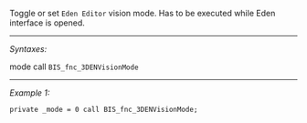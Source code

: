 Toggle or set `Eden Editor` vision mode. Has to be executed while Eden interface is opened.


---
*Syntaxes:*

mode call `BIS_fnc_3DENVisionMode`

---
*Example 1:*

```sqf
private _mode = 0 call BIS_fnc_3DENVisionMode;
```